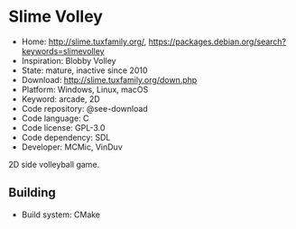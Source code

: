 # Slime Volley

- Home: http://slime.tuxfamily.org/, https://packages.debian.org/search?keywords=slimevolley
- Inspiration: Blobby Volley
- State: mature, inactive since 2010
- Download: http://slime.tuxfamily.org/down.php
- Platform: Windows, Linux, macOS
- Keyword: arcade, 2D
- Code repository: @see-download
- Code language: C
- Code license: GPL-3.0
- Code dependency: SDL
- Developer: MCMic, VinDuv

2D side volleyball game.

## Building

- Build system: CMake

